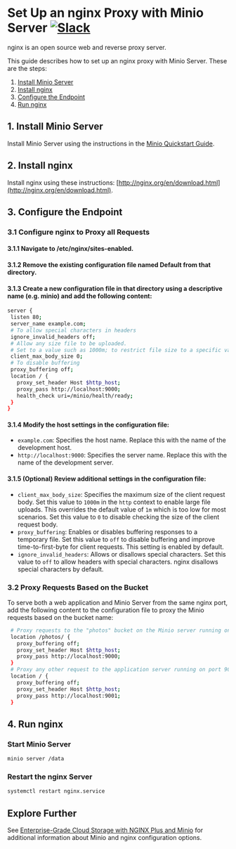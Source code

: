 # Set Up an nginx Proxy with Minio Server [![Slack](https://slack.minio.io/slack?type=svg)](https://slack.minio.io)

nginx is an open source web and reverse proxy server.  

This guide describes how to set up an nginx proxy with Minio Server. These are the steps:

1. [Install Minio Server](#installserver) 
2. [Install nginx](#installnginx) 
3. [Configure the Endpoint](#configureendpoint) 
4. [Run nginx](#runnginx)


## <a name="installserver"></a>1. Install Minio Server

Install Minio Server using the instructions in the [Minio Quickstart Guide](http://docs.minio.io/docs/minio-quickstart-guide).

## <a name="installnginx"></a>2. Install nginx

Install nginx using these instructions: [http://nginx.org/en/download.html](http://nginx.org/en/download.html).  

## <a name="configureendpoint"></a>3. Configure the Endpoint

### 3.1 Configure nginx to Proxy all Requests

#### 3.1.1 Navigate to **/etc/nginx/sites-enabled**.
#### 3.1.2 Remove the existing configuration file named **Default** from that directory.
#### 3.1.3 Create a new configuration file in that directory using a descriptive name (e.g. **minio**) and add the following content:

```sh
server {
 listen 80;
 server_name example.com;
 # To allow special characters in headers
 ignore_invalid_headers off;
 # Allow any size file to be uploaded.  
 # Set to a value such as 1000m; to restrict file size to a specific value
 client_max_body_size 0;
 # To disable buffering
 proxy_buffering off;
 location / {
   proxy_set_header Host $http_host;
   proxy_pass http://localhost:9000;
   health_check uri=/minio/health/ready;
 }
}
```

#### 3.1.4 Modify the host settings in the configuration file:
* `example.com`: Specifies the host name. Replace this with the name of the development host.
* `http://localhost:9000`: Specifies the server name. Replace this with the name of the development server.

#### 3.1.5 (Optional) Review additional settings in the configuration file:
* `client_max_body_size`: Specifies the maximum size of the client request body. Set this value to `1000m` in the `http` context to enable large file uploads. This overrides the default value of `1m` which is too low for most scenarios. Set this value to `0` to disable checking the size of the client request body.
* `proxy_buffering`: Enables or disables buffering responses to a temporary file. Set this value to `off` to disable buffering and improve time-to-first-byte for client requests. This setting is enabled by default.
* `ignore_invalid_headers`: Allows or disallows special characters. Set this value to `off` to allow headers with special characters. nginx disallows special characters by default.

### 3.2 Proxy Requests Based on the Bucket
To serve both a web application and Minio Server from the same nginx port, add the following content to the configuration file to proxy the Minio requests based on the bucket name:

```sh
 # Proxy requests to the "photos" bucket on the Minio server running on port 9000
 location /photos/ {
   proxy_buffering off;
   proxy_set_header Host $http_host;
   proxy_pass http://localhost:9000;
 }
 # Proxy any other request to the application server running on port 9001
 location / {
   proxy_buffering off;
   proxy_set_header Host $http_host;
   proxy_pass http://localhost:9001;
 }
```

## <a name="runnginx"></a>4. Run nginx

### Start Minio Server

```sh
minio server /data
```

### Restart the nginx Server

```sh
systemctl restart nginx.service
```

## <a name="explorerfurther"></a>Explore Further

See [Enterprise-Grade Cloud Storage with NGINX Plus and Minio](https://www.nginx.com/blog/enterprise-grade-cloud-storage-nginx-plus-minio/) for additional information about Minio and nginx configuration options.
